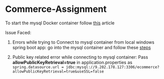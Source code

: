 # Commerce-Assignment

To start the mysql Docker container follow [this](https://www.techrepublic.com/article/how-to-deploy-and-use-a-mysql-docker-container/) article

Issue Faced:

1. Errors while trying to Connect to mysql container from local windows spring boot app: go into the mysql container and follow these [steps](https://stackoverflow.com/a/22605418/6407858)


2. Public key related error while connecting to mysql container: Pass **allowPublicKeyRetrieval=true** in application.properties as `spring.datasource.url = jdbc:mysql://9.202.178.127:3306/ecommerce?allowPublicKeyRetrieval=true&useSSL=false
`
